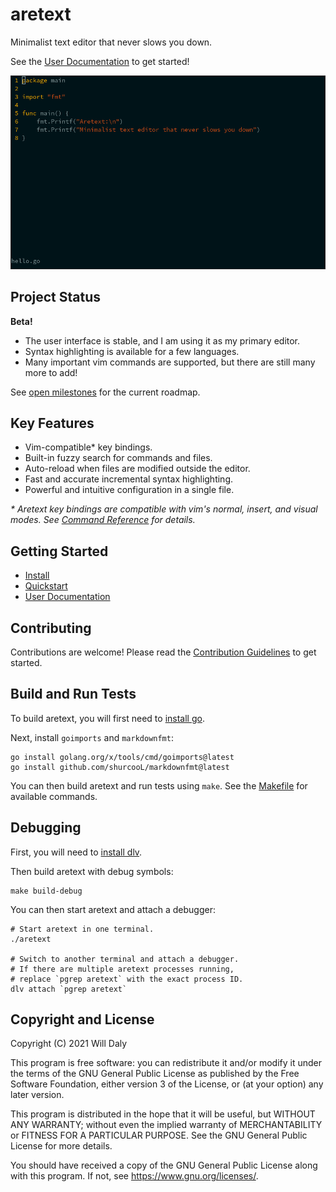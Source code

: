 aretext
=======

Minimalist text editor that never slows you down.

See the [User Documentation](docs/index.md) to get started!

![screenshot of aretext](screenshot.gif)

Project Status
--------------

**Beta!**

-	The user interface is stable, and I am using it as my primary editor.
-	Syntax highlighting is available for a few languages.
-	Many important vim commands are supported, but there are still many more to add!

See [open milestones](https://github.com/aretext/aretext/milestones?direction=asc&sort=title&state=open) for the current roadmap.

Key Features
------------

-	Vim-compatible\* key bindings.
-	Built-in fuzzy search for commands and files.
-	Auto-reload when files are modified outside the editor.
-	Fast and accurate incremental syntax highlighting.
-	Powerful and intuitive configuration in a single file.

*\* Aretext key bindings are compatible with vim's normal, insert, and visual modes. See [Command Reference](docs/command-reference.md) for details.*

Getting Started
---------------

-	[Install](docs/install.md)
-	[Quickstart](docs/quickstart.md)
-	[User Documentation](docs/index.md)

Contributing
------------

Contributions are welcome! Please read the [Contribution Guidelines](CONTRIBUTING.md) to get started.

Build and Run Tests
-------------------

To build aretext, you will first need to [install go](https://golang.org/doc/install).

Next, install `goimports` and `markdownfmt`:

```
go install golang.org/x/tools/cmd/goimports@latest
go install github.com/shurcooL/markdownfmt@latest
```

You can then build aretext and run tests using `make`. See the [Makefile](Makefile) for available commands.

Debugging
---------

First, you will need to [install dlv](https://github.com/go-delve/delve/tree/master/Documentation/installation).

Then build aretext with debug symbols:

```
make build-debug
```

You can then start aretext and attach a debugger:

```
# Start aretext in one terminal.
./aretext

# Switch to another terminal and attach a debugger.
# If there are multiple aretext processes running,
# replace `pgrep aretext` with the exact process ID.
dlv attach `pgrep aretext`
```

Copyright and License
---------------------

Copyright (C) 2021 Will Daly

This program is free software: you can redistribute it and/or modify it under the terms of the GNU General Public License as published by the Free Software Foundation, either version 3 of the License, or (at your option) any later version.

This program is distributed in the hope that it will be useful, but WITHOUT ANY WARRANTY; without even the implied warranty of MERCHANTABILITY or FITNESS FOR A PARTICULAR PURPOSE. See the GNU General Public License for more details.

You should have received a copy of the GNU General Public License along with this program. If not, see https://www.gnu.org/licenses/.
